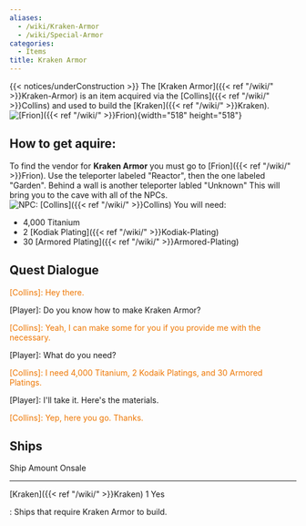 ```yaml
---
aliases:
  - /wiki/Kraken-Armor
  - /wiki/Special-Armor
categories:
  - Items
title: Kraken Armor
---
```


{{< notices/underConstruction >}} The [Kraken Armor]({{< ref "/wiki/" >}}Kraken-Armor) is an item acquired via the [Collins]({{< ref "/wiki/" >}}Collins) and used to build the [Kraken]({{< ref "/wiki/" >}}Kraken). ![[Frion]({{< ref "/wiki/" >}}Frion)](Galaxy_Frion-Collins-NPC.png "Frion"){width="518" height="518"}

## How to get aquire:

To find the vendor for **Kraken Armor** you must go to [Frion]({{< ref "/wiki/" >}}Frion). Use the teleporter labeled "Reactor", then the one labeled "Garden". Behind a wall is another teleporter labled "Unknown" This will bring you to the cave with all of the NPCs. ![NPC:
[Collins]({{< ref "/wiki/" >}}Collins)](Galaxy_Collins-NPC.png "NPC: Collins") You will need:

- 4,000 Titanium
- 2 [Kodiak Plating]({{< ref "/wiki/" >}}Kodiak-Plating)
- 30 [Armored Plating]({{< ref "/wiki/" >}}Armored-Plating)

## Quest Dialogue

<span style="color:#ee7600">[Collins]: Hey there.</span>

[Player]: Do you know how to make Kraken Armor?

<span style="color:#ee7600">[Collins]: Yeah, I can make some for you if you provide me with the necessary.</span>

[Player]: What do you need?

<span style="color:#ee7600">[Collins]: I need 4,000 Titanium, 2 Kodaik Platings, and 30 Armored Platings.</span>

[Player]: I'll take it. Here's the materials.

<span style="color:#ee7600">[Collins]: Yep, here you go. Thanks.</span>

## Ships

Ship Amount Onsale

---

[Kraken]({{< ref "/wiki/" >}}Kraken) 1 Yes

: Ships that require Kraken Armor to build.
